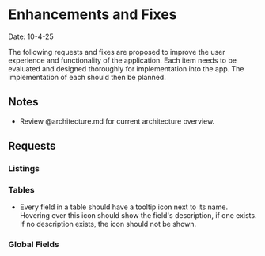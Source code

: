 # Enhancements and Fixes

Date: 10-4-25

The following requests and fixes are proposed to improve the user experience and functionality of the application. Each item needs to be evaluated and designed thoroughly for implementation into the app. The implementation of each should then be planned.

## Notes

- Review @architecture.md for current architecture overview.

## Requests

### Listings



### Tables

- Every field in a table should have a tooltip icon next to its name. Hovering over this icon should show the field's description, if one exists. If no description exists, the icon should not be shown.

### Global Fields


